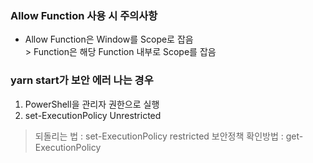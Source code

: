 ### Allow Function 사용 시 주의사항
* Allow Function은 Window를 Scope로 잡음
  <br>> Function은 해당 Function 내부로 Scope를 잡음

### yarn start가 보안 에러 나는 경우
1. PowerShell을 관리자 권한으로 실행
2. set-ExecutionPolicy Unrestricted
 > 되돌리는 법 : set-ExecutionPolicy restricted
 > 보안정책 확인방법 : get-ExecutionPolicy